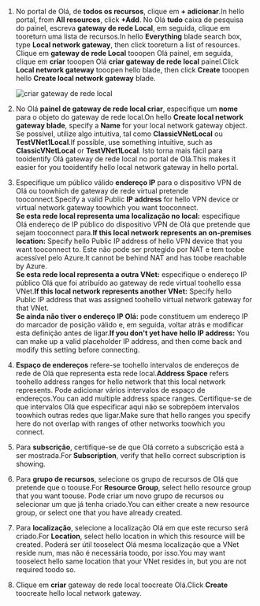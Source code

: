 1. <span data-ttu-id="3c0d9-101">No portal de Olá, de **todos os recursos**, clique em **+ adicionar**.</span><span class="sxs-lookup"><span data-stu-id="3c0d9-101">In hello portal, from **All resources**, click **+Add**.</span></span> <span data-ttu-id="3c0d9-102">No Olá **tudo** caixa de pesquisa do painel, escreva **gateway de rede Local**, em seguida, clique em tooreturn uma lista de recursos.</span><span class="sxs-lookup"><span data-stu-id="3c0d9-102">In hello **Everything** blade search box, type **Local network gateway**, then click tooreturn a list of resources.</span></span> <span data-ttu-id="3c0d9-103">Clique em **gateway de rede Local** tooopen Olá painel, em seguida, clique em **criar** tooopen Olá **criar gateway de rede local** painel.</span><span class="sxs-lookup"><span data-stu-id="3c0d9-103">Click **Local network gateway** tooopen hello blade, then click **Create** tooopen hello **Create local network gateway** blade.</span></span>
   
    ![criar gateway de rede local](./media/vpn-gateway-add-lng-rm-portal-include/lng.png)

2. <span data-ttu-id="3c0d9-105">No Olá **painel de gateway de rede local criar**, especifique um **nome** para o objeto do gateway de rede local.</span><span class="sxs-lookup"><span data-stu-id="3c0d9-105">On hello **Create local network gateway blade**, specify a **Name** for your local network gateway object.</span></span> <span data-ttu-id="3c0d9-106">Se possível, utilize algo intuitiva, tal como **ClassicVNetLocal** ou **TestVNet1Local**.</span><span class="sxs-lookup"><span data-stu-id="3c0d9-106">If possible, use something intuitive, such as **ClassicVNetLocal** or **TestVNet1Local**.</span></span> <span data-ttu-id="3c0d9-107">Isto torna mais fácil para tooidentify Olá gateway de rede local no portal de Olá.</span><span class="sxs-lookup"><span data-stu-id="3c0d9-107">This makes it easier for you tooidentify hello local network gateway in hello portal.</span></span>
3. <span data-ttu-id="3c0d9-108">Especifique um público válido **endereço IP** para o dispositivo VPN de Olá ou toowhich de gateway de rede virtual pretende tooconnect.</span><span class="sxs-lookup"><span data-stu-id="3c0d9-108">Specify a valid Public **IP address** for hello VPN device or virtual network gateway toowhich you want tooconnect.</span></span><br><span data-ttu-id="3c0d9-109">**Se esta rede local representa uma localização no local:** especifique Olá endereço de IP público do dispositivo VPN de Olá que pretende que sejam tooconnect para.</span><span class="sxs-lookup"><span data-stu-id="3c0d9-109">**If this local network represents an on-premises location:** Specify hello Public IP address of hello VPN device that you want tooconnect to.</span></span> <span data-ttu-id="3c0d9-110">Este não pode ser protegido por NAT e tem toobe acessível pelo Azure.</span><span class="sxs-lookup"><span data-stu-id="3c0d9-110">It cannot be behind NAT and has toobe reachable by Azure.</span></span><br><span data-ttu-id="3c0d9-111">**Se esta rede local representa a outra VNet:** especifique o endereço IP público Olá que foi atribuído ao gateway de rede virtual toohello essa VNet.</span><span class="sxs-lookup"><span data-stu-id="3c0d9-111">**If this local network represents another VNet:** Specify hello Public IP address that was assigned toohello virtual network gateway for that VNet.</span></span><br><span data-ttu-id="3c0d9-112">**Se ainda não tiver o endereço IP Olá:** pode constituem um endereço IP do marcador de posição válido e, em seguida, voltar atrás e modificar esta definição antes de ligar.</span><span class="sxs-lookup"><span data-stu-id="3c0d9-112">**If you don't yet have hello IP address:** You can make up a valid placeholder IP address, and then come back and modify this setting before connecting.</span></span>
4. <span data-ttu-id="3c0d9-113">**Espaço de endereços** refere-se toohello intervalos de endereços de rede de Olá que representa esta rede local.</span><span class="sxs-lookup"><span data-stu-id="3c0d9-113">**Address Space** refers toohello address ranges for hello network that this local network represents.</span></span> <span data-ttu-id="3c0d9-114">Pode adicionar vários intervalos de espaço de endereços.</span><span class="sxs-lookup"><span data-stu-id="3c0d9-114">You can add multiple address space ranges.</span></span> <span data-ttu-id="3c0d9-115">Certifique-se de que intervalos Olá que especificar aqui não se sobrepõem intervalos toowhich outras redes que ligar.</span><span class="sxs-lookup"><span data-stu-id="3c0d9-115">Make sure that hello ranges you specify here do not overlap with ranges of other networks toowhich you connect.</span></span>
5. <span data-ttu-id="3c0d9-116">Para **subscrição**, certifique-se de que Olá correto a subscrição está a ser mostrada.</span><span class="sxs-lookup"><span data-stu-id="3c0d9-116">For **Subscription**, verify that hello correct subscription is showing.</span></span>
6. <span data-ttu-id="3c0d9-117">Para **grupo de recursos**, selecione os grupo de recursos de Olá que pretende que o toouse.</span><span class="sxs-lookup"><span data-stu-id="3c0d9-117">For **Resource Group**, select hello resource group that you want toouse.</span></span> <span data-ttu-id="3c0d9-118">Pode criar um novo grupo de recursos ou selecionar um que já tenha criado.</span><span class="sxs-lookup"><span data-stu-id="3c0d9-118">You can either create a new resource group, or select one that you have already created.</span></span>
7. <span data-ttu-id="3c0d9-119">Para **localização**, selecione a localização Olá em que este recurso será criado.</span><span class="sxs-lookup"><span data-stu-id="3c0d9-119">For **Location**, select hello location in which this resource will be created.</span></span> <span data-ttu-id="3c0d9-120">Poderá ser útil tooselect Olá mesma localização que a VNet reside num, mas não é necessária toodo, por isso.</span><span class="sxs-lookup"><span data-stu-id="3c0d9-120">You may want tooselect hello same location that your VNet resides in, but you are not required toodo so.</span></span>
8. <span data-ttu-id="3c0d9-121">Clique em **criar** gateway de rede local toocreate Olá.</span><span class="sxs-lookup"><span data-stu-id="3c0d9-121">Click **Create** toocreate hello local network gateway.</span></span>

